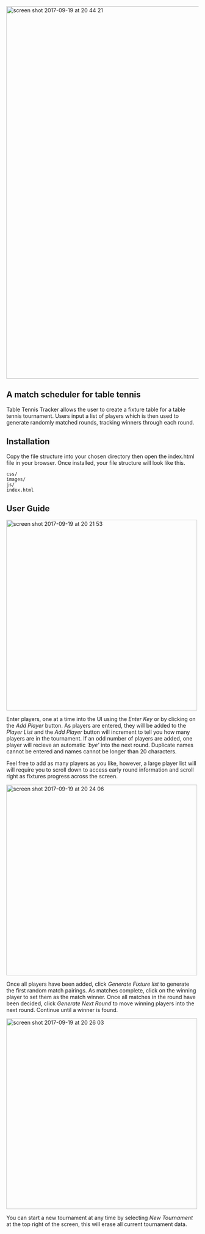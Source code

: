 
<img width="977" alt="screen shot 2017-09-19 at 20 44 21" src="https://user-images.githubusercontent.com/24626768/30612167-9e85b5c4-9d7b-11e7-9d6e-d36698c8380e.png">

## A match scheduler for table tennis

Table Tennis Tracker allows the user to create a fixture table for a table tennis tournament.  Users input a list of players which is then used to generate randomly matched rounds, tracking winners through each round.

## Installation

Copy the file structure into your chosen directory then open the index.html file in your browser.   Once installed, your file structure will look like this.

`````
css/
images/
js/
index.html
`````

## User Guide

<img width="500" alt="screen shot 2017-09-19 at 20 21 53" src="https://user-images.githubusercontent.com/24626768/30612706-5ec36a88-9d7d-11e7-8693-fd2695222820.png">

Enter players, one at a time into the UI using the _Enter Key_ or by clicking on the _Add Player_ button.  As players are entered, they will be added to the _Player List_ and the _Add Player_ button will increment to tell you how many players are in the tournament.  If an odd number of players are added, one player will recieve an automatic _'bye'_ into the next round.  Duplicate names cannot be entered and names cannot be longer than 20 characters.

Feel free to add as many players as you like, however, a large player list will will require you to scroll down to access early round information and scroll right as fixtures progress across the screen.

<img width="500" alt="screen shot 2017-09-19 at 20 24 06" src="https://user-images.githubusercontent.com/24626768/30613635-bbc5b094-9d80-11e7-9f31-c2b0e1518a61.png">

Once all players have been added, click _Generate Fixture list_ to generate the first random match pairings.  As matches complete, click on the winning player to set them as the match winner.  Once all matches in the round have been decided, click _Generate Next Round_ to move winning players into the next round.  Continue until a winner is found.

<img width="500" alt="screen shot 2017-09-19 at 20 26 03" src="https://user-images.githubusercontent.com/24626768/30613769-2cd9531c-9d81-11e7-9f46-db7e3eb1b30a.png">

You can start a new tournament at any time by selecting _New Tournament_ at the top right of the screen, this will erase all current tournament data.
